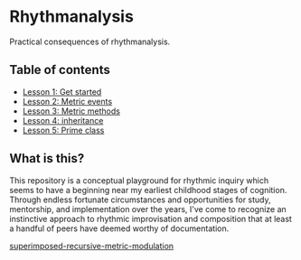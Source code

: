 # Rhythmanalysis

Practical consequences of rhythmanalysis.

## Table of contents

- [Lesson 1: Get started](lesson1.md)
- [Lesson 2: Metric events](lesson2.md)
- [Lesson 3: Metric methods](lesson3.md)
- [Lesson 4: inheritance](lesson4.md)
- [Lesson 5: Prime class](lesson5.md)

## What is this?

This repository is a conceptual playground for rhythmic inquiry which seems to have a beginning near my earliest childhood stages of cognition. Through endless fortunate circumstances and opportunities for study, mentorship, and implementation over the years, I've come to recognize an instinctive approach to rhythmic improvisation and composition that at least a handful of peers have deemed worthy of documentation.

[superimposed-recursive-metric-modulation](https://ryantoddgarza.com/superimposed-recursive-metric-modulation)
